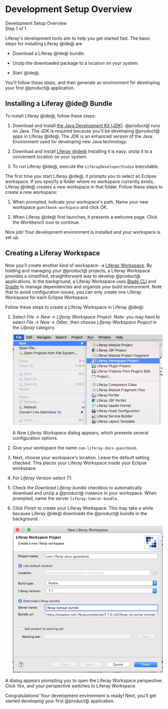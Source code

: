 # Development Setup Overview [](id=development-setup-overview)

<div class="learn-path-step">
    <p>Development Setup Overview<br>Step 1 of 1</p>
</div>

Liferay's development tools aim to help you get started fast. The basic steps 
for installing Liferay @ide@ are

* Download a Liferay @ide@ bundle. 

* Unzip the downloaded package to a location on your system. 

* Start @ide@. 

You'll follow these steps, and then generate an environment for developing your 
first @product@ application. 

## Installing a Liferay @ide@ Bundle [](id=installing-ide-bundle)

To install Liferay @ide@, follow these steps: 

1.  Download and install 
    [the Java Development Kit (JDK)](http://www.oracle.com/technetwork/java/javase/downloads/index.html). 
    @product@ runs on Java. The JDK is required because you'll be developing
    @product@ apps in Liferay @ide@. The JDK is an enhanced version of the Java
    Environment used for developing new Java technology. 

2.  Download and install 
    [Liferay @ide@](/develop/tutorials/-/knowledge_base/7-1/installing-liferay-ide)
    Installing it is easy: unzip it to a convenient location on your system. 

3. To run Liferay @ide@, execute the `LiferayDeveloperStudio` executable. 

The first time you start Liferay @ide@, it prompts you to select an Eclipse
workspace.  If you specify a folder where no workspace currently exists, Liferay
@ide@ creates a new  workspace in that folder. Follow these steps to create a
new workspace:

1.  When prompted, indicate your workspace's path. Name your new workspace 
    `guestbook-workspace` and click *OK*. 

2.  When Liferay @ide@ first launches, it presents a welcome page. Click the
    *Workbench* icon to continue. 

Nice job! Your development environment is installed and your workspace is set 
up. 

## Creating a Liferay Workspace [](id=creating-a-liferay-workspace)

Now you'll create another kind of workspace--a 
[Liferay Workspace](/develop/tutorials/-/knowledge_base/7-0/liferay-workspace). 
By holding and managing your @product@ projects, a Liferay Workspace provides a 
simplified, straightforward way to develop @product@ applications. In the 
background, a Liferay Workspace uses 
[Blade CLI](/develop/tutorials/-/knowledge_base/7-0/blade-cli) and 
[Gradle](https://gradle.org/) to manage dependencies and organize your build 
environment. Note that to avoid configuration issues, you can only create one 
Liferay Workspace for each Eclipse Workspace. 

Follow these steps to create a Liferay Workspace in Liferay @ide@:

1.  Select *File* &rarr; *New* &rarr; *Liferay Workspace Project*. Note: you may 
    have to select *File* &rarr; *New* &rarr; *Other*, then choose *Liferay 
    Workspace Project* in the *Liferay* category. 

    ![Figure 1: By selecting *Liferay Workspace*, you begin the process of creating a new workspace for your @product@ projects.](../../../images/selecting-liferay-workspace.png)

    A *New Liferay Workspace* dialog appears, which presents several 
    configuration options. 

2.  Give your workspace the name `com-liferay-docs-guestbook`. 

3.  Next, choose your workspace's location. Leave the default setting checked. 
    This places your Liferay Workspace inside your Eclipse workspace. 
    
4.  For *Liferay Version* select *7.1*.

5.  Check the *Download Liferay bundle* checkbox to automatically download and 
    unzip a @product@ instance in your workspace. When prompted, name the server 
    `liferay-tomcat-bundle`. 

6.  Click *Finish* to create your Liferay Workspace. This may take a while 
    because Liferay @ide@ downloads the @product@ bundle in the background. 

    ![Figure 2: Liferay @ide@ provides an easy-to-follow menu to create your Liferay Workspace.](../../../images/guestbook-workspace-menu.png)

A dialog appears prompting you to open the Liferay Workspace perspective. Click 
*Yes*, and your perspective switches to Liferay Workspace. 

Congratulations! Your development environment is ready! Next, you'll get started 
developing your first @product@ application. 

